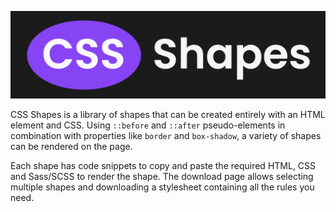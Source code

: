 <p align="center">
  <a href="https://liamsnowdon.github.io/css-shapes">
    <img src="docs/logo.png" width="600">
  </a>
</p>

CSS Shapes is a library of shapes that can be created entirely with an HTML element and CSS. Using `::before` and `::after` pseudo-elements in combination with properties like `border` and `box-shadow`, a variety of shapes can be rendered on the page.

Each shape has code snippets to copy and paste the required HTML, CSS and Sass/SCSS to render the shape. The download page allows selecting multiple shapes and downloading a stylesheet containing all the rules you need.
